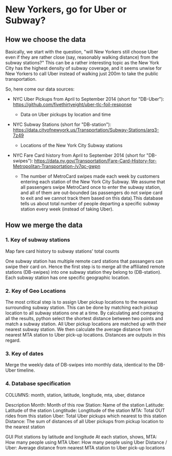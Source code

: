 # New Yorkers, go for Uber or Subway?

## How we choose the data
Basically, we start with the question, "will New Yorkers still choose Uber even if they are rather close (say, reasonably walking distance) from the subway stations?" This can be a rather interesting topic as the New York City has the highest density of subway coverage, and it seems unwise for New Yorkers to call Uber instead of walking just 200m to take the public transportation. 

So, here come our data sources:

* NYC Uber Pickups from April to September 2014 (short for "DB-Uber"): https://github.com/fivethirtyeight/uber-tlc-foil-response
  * Data on Uber pickups by location and time
  
* NYC Subway Stations (short for "DB-station"): https://data.cityofnewyork.us/Transportation/Subway-Stations/arq3-7z49
  * Locations of the New York City Subway stations 
   
  
* NYC Fare Card history from April to September 2014 (short for "DB-swipes"): https://data.ny.gov/Transportation/Fare-Card-History-for-Metropolitan-Transportation-/v7qc-gwpn
  * The number of MetroCard swipes made each week by customers entering each station of the New York City Subway. We assume that all passengers swipe MetroCard once to enter the subway station, and all of them are out-bounded (as passengers do not swipe card to exit and we cannot track them based on this data).This database tells us about total number of people departing a specific subway station every week (instead of taking Uber). 
  

## How we merge the data
### 1. Key of subway stations
Map fare card history to subway stations' total counts

One subway station has multiple remote card stations that passangers can swipe their card on.
Hence the first step is to merge all the affiliated remote stations (DB-swipes) into one subway station they belong to (DB-station). Each subway station has one specific geographic location.

### 2. Key of Geo Locations
The most critical step is to assign Uber pickup locations to the neareast surrounding subway station. 
This can be done by matching each pickup location to all subway stations one at a time. By calculating and comparing all the results, python select the shortest distance between two points and match a subway station. All Uber pickup locations are matched up with their nearest subway station. We then calculate the average distance from nearest MTA station to Uber pick-up locations. Distances are outputs in this regard.

### 3. Key of dates
Merge the weekly data of DB-swipes into monthly data, identical to the DB-Uber timeline.

### 4. Database specification

COLUMNS: month, station, latitude, longitude, mta, uber, distance

Description
Month: Month of this row
Station: Name of the station
Latitude: Latitude of the station
Longtitude: Longtitude of the station
MTA: Total OUT rides from this station
Uber: Total Uber pickups which nearest to this station 
Distance: The sum of distances of all Uber pickups from pickup location to the nearest station


GUI
Plot stations by latitude and longitude
At each station, shows,
MTA: How many people using MTA
Uber: How many people using Uber
Distance / Uber: Average distance from nearest MTA station to Uber pick-up locations
